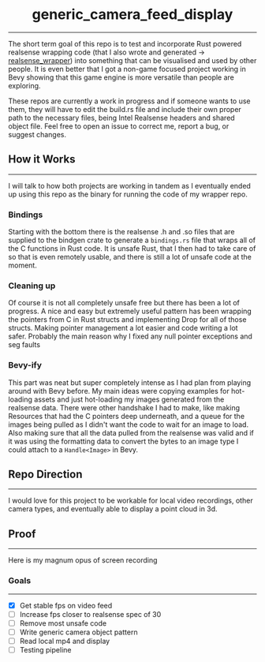 <div align="center">

# generic_camera_feed_display
---
</div>

The short term goal of this repo is to test and incorporate Rust powered realsense wrapping code (that I also wrote and generated -> [realsense_wrapper](hhttps://github.com/dariandzirko/realsense_wrapper)) into something that can be visualised and used by other people. It is even better that I got a non-game focused project working in Bevy showing that this game engine is more versatile than people are exploring.

These repos are currently a work in progress and if someone wants to use them, they will have to edit the build.rs file and include their own proper path to the necessary files, being Intel Realsense headers and shared object file. Feel free to open an issue to correct me, report a bug, or suggest changes.

## How it Works 
---

I will talk to how both projects are working in tandem as I eventually ended up using this repo as the binary for running the code of my wrapper repo.

### Bindings


 Starting with the bottom there is the realsense .h and .so files that are supplied to the bindgen crate to generate a `bindings.rs` file that wraps all of the C functions in Rust code. It is unsafe Rust, that I then had to take care of so that is even remotely usable, and there is still a lot of unsafe code at the moment. 

 ### Cleaning up 


Of course it is not all completely unsafe free but there has been a lot of progress. A nice and easy but extremely useful pattern has been wrapping the pointers from C in Rust structs and implementing Drop for all of those structs. Making pointer management a lot easier and code writing a lot safer. Probably the main reason why I fixed any null pointer exceptions and seg faults

### Bevy-ify

This part was neat but super completely intense as I had plan from playing around with Bevy before. My main ideas were copying examples for hot-loading assets and just hot-loading my images generated from the realsense data. There were other handshake I had to make, like making Resources that had the C pointers deep underneath, and a queue for the images being pulled as I didn't want the code to wait for an image to load. Also making sure that all the data pulled from the realsense was valid and if it was using the formatting data to convert the bytes to an image type I could attach to a `Handle<Image>` in Bevy. 

## Repo Direction
---

I would love for this project to be workable for local video recordings, other camera types, and eventually able to display a point cloud in 3d.


## Proof
---

Here is my magnum opus of screen recording


### Goals
---

- [x] Get stable fps on video feed
- [ ] Increase fps closer to realsense spec of 30
- [ ] Remove most unsafe code
- [ ] Write generic camera object pattern
- [ ] Read local mp4 and display
- [ ] Testing pipeline
